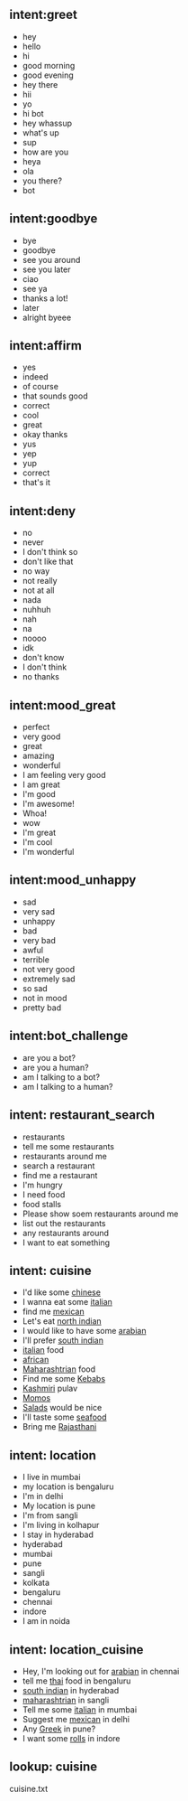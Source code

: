 ## intent:greet
- hey
- hello
- hi
- good morning
- good evening
- hey there
- hii
- yo
- hi bot
- hey whassup
- what's up
- sup
- how are you
- heya
- ola
- you there?
- bot


## intent:goodbye
- bye
- goodbye
- see you around
- see you later
- ciao
- see ya
- thanks a lot!
- later
- alright byeee

## intent:affirm
- yes
- indeed
- of course
- that sounds good
- correct
- cool
- great
- okay thanks
- yus
- yep
- yup
- correct
- that's it


## intent:deny
- no
- never
- I don't think so
- don't like that
- no way
- not really
- not at all
- nada
- nuhhuh
- nah
- na
- noooo
- idk
- don't know
- I don't think
- no thanks

## intent:mood_great
- perfect
- very good
- great
- amazing
- wonderful
- I am feeling very good
- I am great
- I'm good
- I'm awesome!
- Whoa!
- wow
- I'm great
- I'm cool
- I'm wonderful

## intent:mood_unhappy
- sad
- very sad
- unhappy
- bad
- very bad
- awful
- terrible
- not very good
- extremely sad
- so sad
- not in mood
- pretty bad

## intent:bot_challenge
- are you a bot?
- are you a human?
- am I talking to a bot?
- am I talking to a human?

## intent: restaurant_search
- restaurants
- tell me some restaurants
- restaurants around me
- search a restaurant
- find me a restaurant
- I'm hungry
- I need food
- food stalls
- Please show soem restaurants around me
- list out the restaurants
- any restaurants around
- I want to eat something

## intent: cuisine
- I'd like some [chinese](cuisine)
- I wanna eat some [italian](cuisine)
- find me [mexican](cuisine)
- Let's eat [north indian](cuisine)
- I would like to have some [arabian](cuisine)
- I'll prefer [south indian](cuisine)
- [italian](cuisine) food
- [african](cuisine)
- [Maharashtrian](cuisine) food
- Find me some [Kebabs](cuisine)
- [Kashmiri](cuisine) pulav
- [Momos](cuisine)
- [Salads](cuisine) would be nice
- I'll taste some [seafood](cuisine) 
- Bring me [Rajasthani](cuisine)

## intent: location
- I live in mumbai
- my location is bengaluru
- I'm in delhi
- My location is pune
- I'm from sangli
- I'm living in kolhapur
- I stay in hyderabad
- hyderabad
- mumbai
- pune
- sangli
- kolkata
- bengaluru
- chennai
- indore
- I am in noida

## intent: location_cuisine
- Hey, I'm looking out for [arabian](cuisine) in chennai
- tell me [thai](cuisine) food in bengaluru
- [south indian](cuisine) in hyderabad
- [maharashtrian](cuisine) in sangli
- Tell me some [italian](cuisine) in mumbai
- Suggest me [mexican](cuisine) in delhi
- Any [Greek](cuisine) in pune?
- I want some [rolls](cuisine) in indore

## lookup: cuisine
  cuisine.txt